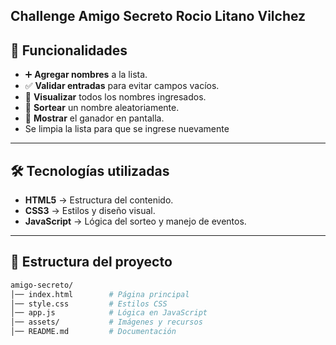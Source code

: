Challenge Amigo Secreto 
Rocio Litano Vilchez
---

## 🚀 Funcionalidades

- ➕ **Agregar nombres** a la lista.
- ✅ **Validar entradas** para evitar campos vacíos.
- 📜 **Visualizar** todos los nombres ingresados.
- 🎯 **Sortear** un nombre aleatoriamente.
- 🎉 **Mostrar** el ganador en pantalla.
- Se limpia la lista para que se ingrese nuevamente  

---

## 🛠 Tecnologías utilizadas

- **HTML5** → Estructura del contenido.
- **CSS3** → Estilos y diseño visual.
- **JavaScript** → Lógica del sorteo y manejo de eventos.


---

## 📂 Estructura del proyecto
```bash
amigo-secreto/
│── index.html        # Página principal
│── style.css         # Estilos CSS
│── app.js            # Lógica en JavaScript
│── assets/           # Imágenes y recursos
│── README.md         # Documentación
